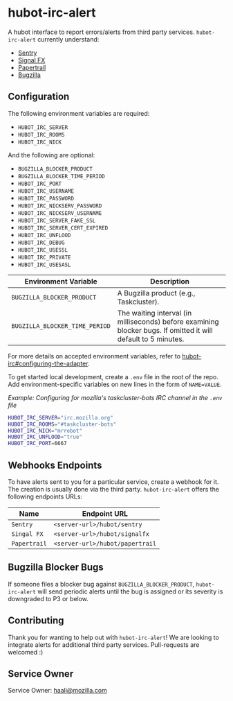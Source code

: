 # hubot-irc-alert

A hubot interface to report errors/alerts from third party services. `hubot-irc-alert` currently understand:

* [Sentry](https://sentry.io/) 
* [Signal FX](https://signalfx.com/)
* [Papertrail](https://papertrailapp.com/)
* [Bugzilla](https://bugzilla.mozilla.org/)

## Configuration

The following environment variables are required:

* `HUBOT_IRC_SERVER`
* `HUBOT_IRC_ROOMS`
* `HUBOT_IRC_NICK`

And the following are optional:

* `BUGZILLA_BLOCKER_PRODUCT`
* `BUGZILLA_BLOCKER_TIME_PERIOD`
* `HUBOT_IRC_PORT`
* `HUBOT_IRC_USERNAME`
* `HUBOT_IRC_PASSWORD`
* `HUBOT_IRC_NICKSERV_PASSWORD`
* `HUBOT_IRC_NICKSERV_USERNAME`
* `HUBOT_IRC_SERVER_FAKE_SSL`
* `HUBOT_IRC_SERVER_CERT_EXPIRED`
* `HUBOT_IRC_UNFLOOD`
* `HUBOT_IRC_DEBUG`
* `HUBOT_IRC_USESSL`
* `HUBOT_IRC_PRIVATE`
* `HUBOT_IRC_USESASL`

| Environment Variable | Description |
| -------------------- | ----------- |
| `BUGZILLA_BLOCKER_PRODUCT` | A Bugzilla product (e.g., Taskcluster). |
| `BUGZILLA_BLOCKER_TIME_PERIOD` | The waiting interval (in milliseconds) before examining blocker bugs. If omitted it will default to 5 minutes. |

For more details on accepted environment variables, refer
to [hubot-irc#configuring-the-adapter](https://github.com/nandub/hubot-irc/blob/master/README.md#configuring-the-adapter).

To get started local development, create a `.env` file in the root of the repo.
Add environment-specific variables on new lines in the form of `NAME=VALUE`.

_Example: Configuring for mozilla's taskcluster-bots IRC channel in the `.env` file_

```bash
HUBOT_IRC_SERVER="irc.mozilla.org"
HUBOT_IRC_ROOMS="#taskcluster-bots"
HUBOT_IRC_NICK="mrrobot"
HUBOT_IRC_UNFLOOD="true"
HUBOT_IRC_PORT=6667
```

## Webhooks Endpoints

To have alerts sent to you for a particular service, create a webhook for it. The creation is usually done
via the third party. `hubot-irc-alert` offers the following endpoints URLs:

| Name | Endpoint URL | 
| ---- | ----------- |
| `Sentry` | `<server-url>/hubot/sentry` |
| `Singal FX` | `<server-url>/hubot/signalfx` |
| `Papertrail` | `<server-url>/hubot/papertrail` |

## Bugzilla Blocker Bugs

If someone files a blocker bug against `BUGZILLA_BLOCKER_PRODUCT`, `hubot-irc-alert` will send periodic alerts until the bug is assigned or its severity is downgraded to P3 or below.

## Contributing

Thank you for wanting to help out with `hubot-irc-alert`! We are looking to integrate alerts for additional
third party services. Pull-requests are welcomed :)

## Service Owner

Service Owner: haali@mozilla.com
